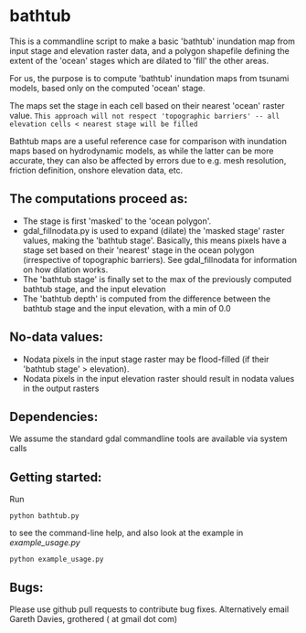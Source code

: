 bathtub
============

This is a commandline script to make a basic 'bathtub' inundation map from input stage and elevation raster data, and a polygon shapefile defining the extent of the 'ocean' stages which are dilated to 'fill' the other areas.

For us, the purpose is to compute 'bathtub' inundation maps from tsunami models, based only on the computed 'ocean' stage. 

The maps set the stage in each cell based on their nearest 'ocean' raster value. ``` This approach will not respect 'topographic barriers' -- all elevation cells < nearest stage will be filled ```

Bathtub maps are a useful reference case for comparison with inundation maps based on hydrodynamic models, as while the latter can be more accurate, they can also be affected by errors due to e.g. mesh resolution, friction definition, onshore elevation data, etc.

The computations proceed as:
----------------------------
* The stage is first 'masked' to the 'ocean polygon'.
* gdal_fillnodata.py is used to expand (dilate) the 'masked stage' raster values, making the 'bathtub stage'. Basically, this means pixels have a stage set based on their 'nearest' stage in the ocean polygon (irrespective of topographic barriers). See gdal_fillnodata for information on how dilation works. 
* The 'bathtub stage' is finally set to the max of the previously computed bathtub stage, and the input elevation
* The 'bathtub depth' is computed from the difference between the bathtub stage and the input elevation, with a min of 0.0

No-data values:  
---------------

* Nodata pixels in the input stage raster may be flood-filled (if their 'bathtub stage' > elevation). 
* Nodata pixels in the input elevation raster should result in nodata values in the output rasters

Dependencies: 
-------------
We assume the standard gdal commandline tools are available via system calls

Getting started:
----------------
Run

    python bathtub.py
to see the command-line help, and also look at the example in *example_usage.py*

    python example_usage.py

Bugs:
----
Please use github pull requests to contribute bug fixes. Alternatively email Gareth Davies, grothered ( at gmail dot com)

